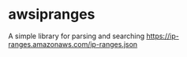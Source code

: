 # awsipranges
A simple library for parsing and searching https://ip-ranges.amazonaws.com/ip-ranges.json
